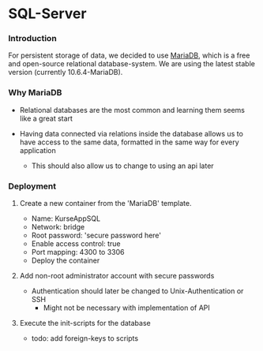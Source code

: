 # SQL-Server

### Introduction

For persistent storage of data, we decided to use [MariaDB], which is a free and open-source relational database-system. We are using the latest stable version (currently 10.6.4-MariaDB).


### Why MariaDB

* Relational databases are the most common and learning them seems like a great start

* Having data connected via relations inside the database allows us to have access to the same data, formatted in the same way for every application

    * This should also allow us to change to using an api later


### Deployment

1) Create a new container from the 'MariaDB' template.
    * Name: KurseAppSQL
    * Network: bridge
    * Root password: 'secure password here'
    * Enable access control: true
    * Port mapping: 4300 to 3306
    * Deploy the container

2) Add non-root administrator account with secure passwords
    * Authentication should later be changed to Unix-Authentication or SSH
        * Might not be necessary with implementation of API

3) Execute the init-scripts for the database
    * todo: add foreign-keys to scripts





[MariaDB]:https://mariadb.org/